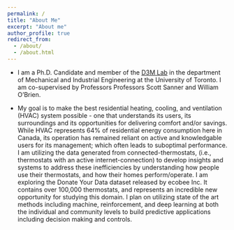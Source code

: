```yaml
---
permalink: /
title: "About Me"
excerpt: "About me"
author_profile: true
redirect_from:
  - /about/
  - /about.html
---
```


* I am a Ph.D. Candidate and member of the [D3M Lab](http://d3m.mie.utoronto.ca "D3M Homepage") in the department of Mechanical and Industrial Engineering at the University of Toronto. I am co-supervised by Professors Professors Scott Sanner and William O’Brien.

* My goal is to make the best residential heating, cooling, and ventilation (HVAC) system possible - one that understands its users, its surroundings and its opportunities for delivering comfort and/or savings. While HVAC represents 64% of residential energy consumption here in Canada, its operation has remained reliant on active and knowledgable users for its management; which often leads to suboptimal performance. I am utilizing the data generated from connected-thermostats, (i.e., thermostats with an active internet-connection) to develop insights and systems to address these inefficiencies by understanding how people use their thermostats, and how their homes perform/operate. I am exploring the Donate Your Data dataset released by ecobee Inc. It contains over 100,000 thermostats, and represents an incredible new opportunity for studying this domain. I plan on utilizing state of the art methods including machine, reinforcement, and deep learning at both the individual and community levels to build predictive applications including decision making and controls.

